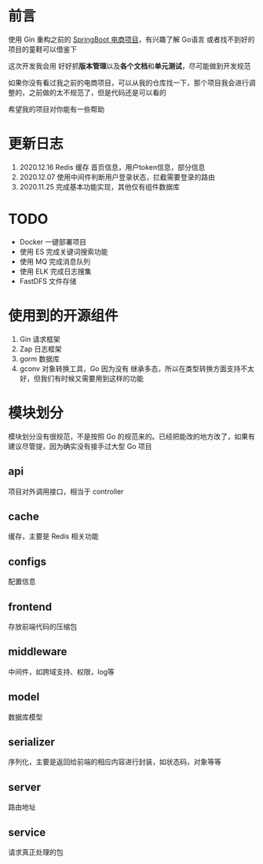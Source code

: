 # 前言

使用 Gin 重构之前的 [SpringBoot 电商项目](https://github.com/leosanqing/foodie-shop-dev)，有兴趣了解 Go语言 或者找不到好的项目的童鞋可以借鉴下

这次开发我会用 好好抓**版本管理**以及**各个文档**和**单元测试**，尽可能做到开发规范

如果你没有看过我之前的电商项目，可以从我的仓库找一下，那个项目我会进行调整的，之前做的太不规范了，但是代码还是可以看的

希望我的项目对你能有一些帮助

# 更新日志

1. 2020.12.16 Redis 缓存 首页信息，用户token信息，部分信息
2. 2020.12.07 使用中间件判断用户登录状态，拦截需要登录的路由
3. 2020.11.25 完成基本功能实现，其他仅有组件数据库



# TODO

- Docker 一键部署项目
- 使用 ES 完成关键词搜索功能
- 使用 MQ 完成消息队列
- 使用 ELK 完成日志搜集
- FastDFS 文件存储





# 使用到的开源组件

1. Gin 请求框架
2. Zap 日志框架
3. gorm 数据库
4. gconv 对象转换工具，Go 因为没有 继承多态，所以在类型转换方面支持不太好，但我们有时候又需要用到这样的功能

# 模块划分

模块划分没有很规范，不是按照 Go 的规范来的。已经把能改的地方改了，如果有建议尽管提，因为确实没有接手过大型 Go 项目

## api 

项目对外调用接口，相当于 controller

## cache

缓存，主要是 Redis 相关功能

## configs

配置信息

## frontend

存放前端代码的压缩包

## middleware

中间件，如跨域支持、权限，log等

## model 

数据库模型

## serializer

序列化，主要是返回给前端的相应内容进行封装，如状态码，对象等等

## server

路由地址

## service

请求真正处理的包

